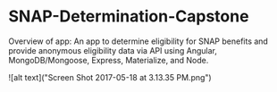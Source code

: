 # SNAP-Determination-Capstone

Overview of app: An app to determine eligibility for SNAP benefits and provide anonymous eligibility data via API using Angular, MongoDB/Mongoose, Express, Materialize, and Node.

![alt text]("Screen Shot 2017-05-18 at 3.13.35 PM.png")
